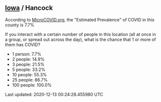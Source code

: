 
## [Iowa](/united-states/iowa) / Hancock

According to [MicroCOVID.org](http://microcovid.org),
the "Estimated Prevalence" of COVID in this county is 7.7%

If you interact with a certain number of people in this location
(all at once in a group, or spread out across the day), what is the chance that
1 or more of them has COVID?

- 1 person: 7.7%
- 2 people: 14.9%
- 3 people: 21.5%
- 5 people: 33.2%
- 10 people: 55.3%
- 25 people: 86.7%
- 100 people: 100.0%

Last updated: 2020-12-13 00:24:28.455980 UTC
